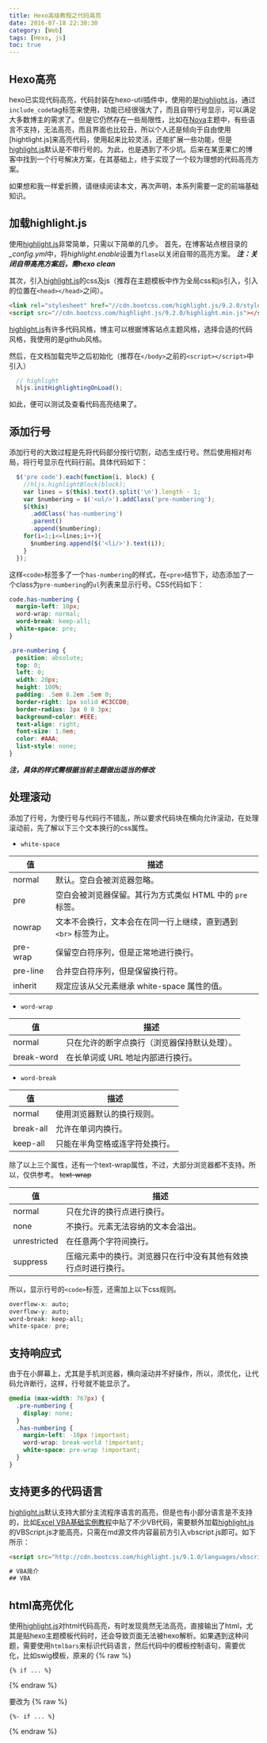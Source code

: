 ```yaml
---
title: Hexo高级教程之代码高亮
date: 2016-07-18 22:30:30
category: [Web]
tags: [Hexo, js]
toc: true
---
```


## Hexo高亮

hexo已实现代码高亮，代码封装在hexo-util插件中，使用的是[highlight.js]，通过`include_code`tag标签来使用，功能已经很强大了，而且自带行号显示，可以满足大多数博主的需求了。但是它仍然存在一些局限性，比如在[Nova]主题中，有些语言不支持，无法高亮，而且界面也比较丑，所以个人还是倾向于自由使用[hightlight.js]来高亮代码，使用起来比较灵活，还能扩展一些功能，但是[highlight.js]默认是不带行号的。为此，也是遇到了不少坑。后来在某歪果仁的博客中找到一个行号解决方案，在其基础上，终于实现了一个较为理想的代码高亮方案。

如果想和我一样爱折腾，请继续阅读本文，再次声明，本系列需要一定的前端基础知识。

## 加载highlight.js
使用[highlight.js]非常简单，只需以下简单的几步。
首先，在博客站点根目录的<var>_config.yml</var>中，将<var>highlight.enable</var>设置为<code>flase</code>以关闭自带的高亮方案。
***注：关闭自带高亮方案后，需hexo clean***

其次，引入[highlight.js]的css及js（推荐在主题模板中作为全局css和js引入，引入的位置在`<head></head>`之间）。

``` html
<link rel="stylesheet" href="//cdn.bootcss.com/highlight.js/9.2.0/styles/github.min.css">
<script src="//cdn.bootcss.com/highlight.js/9.2.0/highlight.min.js"></script>
```
[highlight.js]有许多代码风格，博主可以根据博客站点主题风格，选择合适的代码风格，我使用的是github风格。

然后，在文档加载完毕之后初始化（推荐在`</body>`之前的`<script></script>`中引入）

``` js 
  // highlight
  hljs.initHighlightingOnLoad();
```

如此，便可以测试及查看代码高亮结果了。

## 添加行号
添加行号的大致过程是先将代码部分按行切割，动态生成行号。然后使用相对布局，将行号显示在代码行前。具体代码如下：

```js
  $('pre code').each(function(i, block) {
    //hljs.highlightBlock(block);
    var lines = $(this).text().split('\n').length - 1;
    var $numbering = $('<ul/>').addClass('pre-numbering');
    $(this)
      .addClass('has-numbering')
      .parent()
      .append($numbering);
    for(i=1;i<=lines;i++){
      $numbering.append($('<li/>').text(i));
    }
  });
```

这样`<code>`标签多了一个`has-numbering`的样式，在`<pre>`结节下，动态添加了一个class为`pre-numbering`的`ul`列表来显示行号。CSS代码如下：

```css
code.has-numbering {
  margin-left: 10px;
  word-wrap: normal;
  word-break: keep-all;
  white-space: pre;
}

.pre-numbering {
  position: absolute;
  top: 0;
  left: 0;
  width: 20px;
  height: 100%;
  padding: .5em 0.2em .5em 0;
  border-right: 1px solid #C3CCD0;
  border-radius: 3px 0 0 3px;
  background-color: #EEE;
  text-align: right;
  font-size: 1.0em;
  color: #AAA;
  list-style: none;
}
```

***注，具体的样式需根据当前主题做出适当的修改***

## 处理滚动

添加了行号，为使行号与代码行不错乱，所以要求代码块在横向允许滚动，在处理滚动前，先了解以下三个文本换行的css属性。

- `white-space` 
 
值 | 描述
--- | --- 
normal | 默认。空白会被浏览器忽略。
pre | 空白会被浏览器保留。其行为方式类似 HTML 中的 `pre` 标签。
nowrap | 文本不会换行，文本会在在同一行上继续，直到遇到 `<br>` 标签为止。
pre-wrap |  保留空白符序列，但是正常地进行换行。
pre-line | 合并空白符序列，但是保留换行符。
inherit | 规定应该从父元素继承 white-space 属性的值。

- `word-wrap` 
 
值 | 描述
--- | --- 
normal | 只在允许的断字点换行（浏览器保持默认处理）。
break-word | 在长单词或 URL 地址内部进行换行。

- `word-break` 
 
值 | 描述
--- | --- 
normal | 使用浏览器默认的换行规则。
break-all | 允许在单词内换行。
keep-all |  只能在半角空格或连字符处换行。

除了以上三个属性，还有一个text-wrap属性，不过，大部分浏览器都不支持。所以，仅供参考。
~~text-wrap~~

值 | 描述
--- | --- 
normal | 只在允许的换行点进行换行。
none | 不换行。元素无法容纳的文本会溢出。
unrestricted | 在任意两个字符间换行。
suppress | 压缩元素中的换行。浏览器只在行中没有其他有效换行点时进行换行。

所以，显示行号的`<code>`标签，还需加上以下css规则。
```css
overflow-x: auto;
overflow-y: auto;
word-break: keep-all;
white-space: pre;
```  

## 支持响应式
由于在小屏幕上，尤其是手机浏览器，横向滚动并不好操作，所以，须优化，让代码允许断行，这样，行号就不能显示了。

```css
@media (max-width: 767px) {
  .pre-numbering {
    display: none;
  }
  .has-numbering {
    margin-left: -10px !important;
    word-wrap: break-world !important;
    white-space: pre-wrap !important;
  }
}
```

## 支持更多的代码语言

[highlight.js]默认支持大部分主流程序语言的高亮，但是也有小部分语言是不支持的，比如[Excel VBA基础实例教程]中贴了不少VB代码，需要额外加载[highlight.js]的VBScript.js才能高亮，只需在md源文件内容最前方引入vbscript.js即可。如下所示：

```html
<script src="http://cdn.bootcss.com/highlight.js/9.1.0/languages/vbscript.min.js" ></script>

# VBA简介
## VBA
```

## html高亮优化
使用[highlight.js]对html代码高亮，有时发现竟然无法高亮，直接输出了html，尤其是贴hexo主题模板代码时，还会导致页面无法被hexo解析。如果遇到这种问题，需要使用`htmlbars`来标识代码语言，然后代码中的模板控制语句，需要优化，比如swig模板，原来的
{% raw %}
``` htmlbars
{% if ... %}
```
{% endraw %}

要改为
{% raw %}
```
{%- if ... %}
```
{% endraw %}

[highlight.js]: https://highlightjs.org/
[hexo]: https://hexo.io
[Nova]: http://github.com/Jamling/hexo-theme-nova
[Excel VBA基础实例教程]: http://www.ieclipse.cn/2016/05/13/tech-vba-guide/
